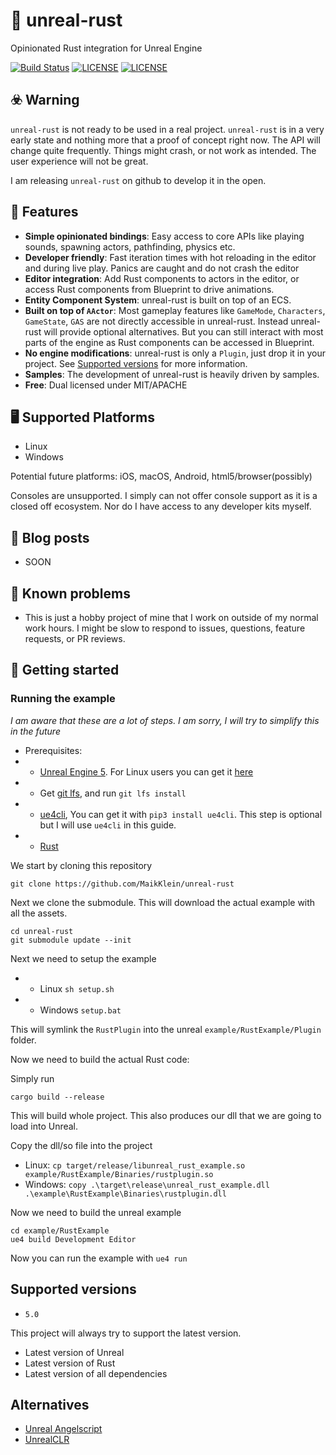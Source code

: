 # 🦀 unreal-rust

Opinionated Rust integration for Unreal Engine

[![Build Status](https://github.com/MaikKlein/unreal-rust/workflows/CI/badge.svg)](https://github.com/MaikKlein/unreal-rust/actions?workflow=CI)
[![LICENSE](https://img.shields.io/badge/license-MIT-blue.svg)](LICENSE-MIT)
[![LICENSE](https://img.shields.io/badge/license-apache-blue.svg)](LICENSE-APACHE)

## ☣️ Warning

`unreal-rust` is not ready to be used in a real project. `unreal-rust` is in a very early state and nothing more that a proof of concept right now. The API will change quite frequently. Things might crash, or not work as intended. The user experience will not be great.

I am releasing `unreal-rust` on github to develop it in the open.

## 🎯 Features

- **Simple opinionated bindings**: Easy access to core APIs like playing sounds, spawning actors, pathfinding, physics etc.
- **Developer friendly**: Fast iteration times with hot reloading in the editor and during live play. Panics are caught and do not crash the editor
- **Editor integration**: Add Rust components to actors in the editor, or access Rust components from Blueprint to drive animations.
- **Entity Component System**: unreal-rust is built on top of an ECS.
- **Built on top of `AActor`**: Most gameplay features like `GameMode`, `Characters`, `GameState`, `GAS` are not directly accessible in unreal-rust. Instead unreal-rust will provide optional alternatives. But you can still interact with most parts of the engine as Rust components can be accessed in Blueprint.
- **No engine modifications**: unreal-rust is only a `Plugin`, just drop it in your project. See [Supported versions](#supported-versions) for more information.
- **Samples**: The development of unreal-rust is heavily driven by samples.
- **Free**: Dual licensed under MIT/APACHE

## 🖥️ Supported Platforms

* Linux
* Windows

Potential future platforms: iOS, macOS, Android, html5/browser(possibly)

Consoles are unsupported. I simply can not offer console support as it is a closed off ecosystem. Nor do I have access to any developer kits myself.

## 💌 Blog posts

* SOON

## 🚩 Known problems

- This is just a hobby project of mine that I work on outside of my normal work hours. I might be slow to respond to issues, questions, feature requests, or PR reviews.

## 🦮 Getting started

### Running the example

_I am aware that these are a lot of steps. I am sorry, I will try to simplify this in the future_

* Prerequisites:
* * [Unreal Engine 5](https://www.unrealengine.com/en-US/unreal-engine-5). For Linux users you can get it [here](https://www.unrealengine.com/en-US/linux)
* * Get [git lfs](https://git-lfs.github.com/), and run `git lfs install`
* * [ue4cli](https://docs.adamrehn.com/ue4cli/overview/introduction-to-ue4cli), You can get it with `pip3 install ue4cli`. This step is optional but I will use `ue4cli` in this guide.
* * [Rust](https://www.rust-lang.org/tools/install)

We start by cloning this repository 

```
git clone https://github.com/MaikKlein/unreal-rust
```

Next we clone the submodule. This will download the actual example with all the assets.

```
cd unreal-rust
git submodule update --init
```

Next we need to setup the example

- - Linux `sh setup.sh`
- - Windows `setup.bat`

This will symlink the `RustPlugin` into the unreal `example/RustExample/Plugin` folder.

Now we need to build the actual Rust code:

Simply run

```
cargo build --release
```

This will build whole project. This also produces our dll that we are going to load into Unreal.

Copy the dll/so file into the project 

* Linux: `cp target/release/libunreal_rust_example.so example/RustExample/Binaries/rustplugin.so`
* Windows: `copy .\target\release\unreal_rust_example.dll .\example\RustExample\Binaries\rustplugin.dll`

Now we need to build the unreal example

```
cd example/RustExample
ue4 build Development Editor
```

Now you can run the example with `ue4 run`

## Supported versions

- `5.0`

This project will always try to support the latest version.

- Latest version of Unreal
- Latest version of Rust
- Latest version of all dependencies

## Alternatives

* [Unreal Angelscript](https://angelscript.hazelight.se/)
* [UnrealCLR](https://github.com/nxrighthere/UnrealCLR)
